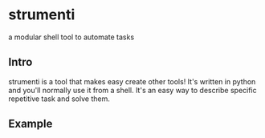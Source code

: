 strumenti
=========
a modular shell tool to automate tasks

## Intro
strumenti is a tool that makes easy create other tools!
It's written in python and you'll normally use it from a shell.
It's an easy way to describe specific repetitive task and solve them.

## Example


